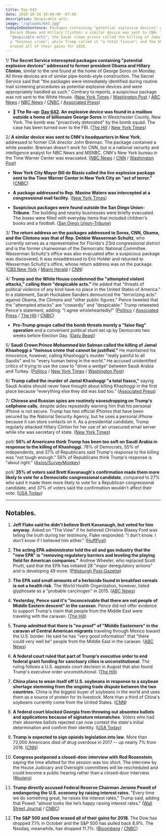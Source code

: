 ```yaml
---
title: Day 643
date: 2018-10-24 10:49:00 -07:00
description: Despicable acts.
image: "/uploads/643.jpg"
todayInOneSentence: Packages containing "potential explosive devices" were sent to
  Barack Obama and Hillary Clinton; a similar device was sent to CNN; Trump called the packages
  "despicable acts"; the Saudi crown prince called the killing of Jamal Khashoggi
  a "heinous crime"; while Trump called it "a total fiasco"; and the S&P 500 and Dow
  erased all of their gains for 2018.
---
```


1/ **The Secret Service intercepted packages containing "potential explosive devices" addressed to former president Obama and Hillary Clinton**, similar to the one found at the home of George Soros on Monday. All three devices are of similar pipe-bomb-style construction. The Secret Service said that "the packages were immediately identified during routine mail screening procedures as potential explosive devices and were appropriately handled as such." Contrary to reports, a suspicious package was not sent to the White House. ([New York Times](https://www.nytimes.com/2018/10/24/nyregion/clinton-obama-explosive-device.html) / [Washington Post](https://www.washingtonpost.com/nation/2018/10/24/bomb-sent-bill-hillary-clintons-home-new-york-city-suburb/) / [ABC News](https://abcnews.go.com/US/suspicious-package-found-clintons-home-north-york-city/story?id=58713254) / [NBC News](https://www.nbcnews.com/news/us-news/suspicious-package-found-near-new-york-home-bill-hillary-clinton-n923816) / [CNBC](https://www.cnbc.com/2018/10/24/pipe-bomb-addressed-to-the-white-house-is-intercepted-cnn.html) / [Associated Press](https://apnews.com/e0ce67492cd843659d09b56c93cfeb35))

* **📌 The Re-up: [Day 642](https://whatthefuckjusthappenedtoday.com/2018/10/23/day-642/). An explosive device was found in a mailbox outside a home of billionaire George Soros** in Westchester County, New York. The bomb was "proactively detonated" by the bomb squad. The case has been turned over to the FBI. ([The Hill](https://thehill.com/blogs/blog-briefing-room/412674-explosive-device-found-at-george-soross-home) / [New York Times](https://www.nytimes.com/2018/10/22/nyregion/george-soros-explosive-device.html))

2/ **A similar device was sent to CNN's headquarters in New York**, addressed to former CIA director John Brennan. The package contained a white powder. Brennan doesn't work for CNN, but is a national security and intelligence analyst for NBC News and MSNBC. CNN's New York bureau in the Time Warner Center was evacuated. ([NBC News](https://www.nbcnews.com/news/us-news/cnn-s-new-york-office-receives-suspicious-package-similar-those-n923851) / [CNN](https://www.cnn.com/2018/10/24/politics/bill-clinton-hillary-clinton-chappaqua/index.html) / [Washington Post](https://www.washingtonpost.com/lifestyle/style/cnn-offices-in-new-york-evacuated-over-suspicious-package-scare/2018/10/24/ec73563c-d79b-11e8-aeb7-ddcad4a0a54e_story.html))

* **New York City Mayor Bill de Blasio called the live explosive package sent to the Time Warner Center in New York City an "act of terror."** ([CNBC](https://www.cnbc.com/2018/10/24/new-york-city-mayor-bill-de-blasio.html))

* **A package addressed to Rep. Maxine Waters was intercepted at a congressional mail facility**. ([New York Times](https://www.nytimes.com/2018/10/24/nyregion/clinton-obama-explosive-device.html))

* **Suspicious packages were found outside the San Diego Union-Tribune**. The building and nearby businesses were briefly evacuated. The boxes were filled with everyday items that included children's books and a football. ([San Diego Union-Tribune](http://www.sandiegouniontribune.com/news/public-safety/sd-me-suspicious-package-ut-20181024-story.html))

3/ **The return address on the packages addressed to Soros, CNN, Obama, and the Clintons was that of Rep. Debbie Wasserman Schultz**, who currently serves as a representative for Florida's 23rd congressional district and is the former chairwoman of the Democratic National Committee. Wasserman Schultz's office was also evacuated after a suspicious package was discovered. It was misaddressed to Eric Holder and returned to Wasserman Schultz's office, whose return address was on the package. ([CBS New York](https://newyork.cbslocal.com/2018/10/24/clintons-suspicious-package/) / [Miami Herald](https://www.miamiherald.com/latest-news/article220542845.html) / [CNN](https://www.cnn.com/politics/live-news/clintons-obama-suspicious-packages/h_b215a0b31750a9f48e8bcf3ef4ad884f))

4/ **Trump and the White House condemned the "attempted violent attacks," calling them "despicable acts."** He added that "threats of political violence of any kind have no place in the United States of America." In a statement, Sarah Huckabee Sanders denounced the "terrorizing acts" against Obama, the Clintons and "other public figures." Pence tweeted that the "attempted attacks" are "cowardly" and "despicable." Trump retweeted Pence's statement, adding: "I agree wholeheartedly!" ([Politico](https://www.politico.com/story/2018/10/24/bomb-at-clintons-home-935374) / [Associated Press](https://apnews.com/5c93ac06309c4ce88e8cd5023f89feca) / [The Hill](https://thehill.com/homenews/administration/412935-trump-echoes-pence-on-suspicious-packages-dispicable) / [CNBC](https://www.cnbc.com/2018/10/24/feds-investigating-suspicious-package-near-clintons-new-york-home-nbc.html))

* **Pro-Trump groups called the bomb threats merely a "false flag" operation** and a convenient political stunt set up by Democrats two weeks before Election Day. ([Daily Beast](https://www.thedailybeast.com/pro-trump-media-insists-bomb-threats-against-clinton-obama-cnn-are-pure-bs-a-false-flag))

5/ **Saudi Crown Prince Mohammed bin Salman called the killing of Jamal Khashoggi a "heinous crime that cannot be justified."** He maintained his innocence, however, calling Khashoggi's murder "really painful to all Saudis" and to "every human being in the world." He accused unidentified critics of trying to use the case to "drive a wedge" between Saudi Arabia and Turkey. ([Politico](https://www.politico.com/story/2018/10/24/saudi-prince-khashoggi-death-935446) / [New York Times](https://www.nytimes.com/2018/10/24/world/middleeast/saudi-khashoggi-crown-prince.html) / [Washington Post](https://www.washingtonpost.com/world/saudi-crown-prince-calls-khashoggi-murder-heinous-crime-vows-perpetrators-will-be-brought-to-justice/2018/10/24/839cc878-d700-11e8-8384-bcc5492fef49_story.html))

6/ **Trump called the murder of Jamal Khashoggi "a total fiasco,"** saying Saudi Arabia should never have thought about killing Khashoggi in the first place because "everything else they did was bad too." ([Associated Press](https://apnews.com/9c79116125c740d084eaf3576d8958a8))

7/ **Chinese and Russian spies are routinely eavesdropping on Trump's cellphone calls**, despite aides repeatedly warning him that his personal iPhone is not secure. Trump has two official iPhones that have been secured by the National Security Agency, but he uses a personal iPhone because it can store contacts on it. As a presidential candidate, Trump regularly attacked Hillary Clinton for her use of an unsecured email server while she was secretary of state. ([New York Times](https://www.nytimes.com/2018/10/24/us/politics/trump-phone-security.html))

poll/ **56% of Americans think Trump has been too soft on Saudi Arabia in response to the killing of Khashoggi.** 78% of Democrats, 55% of independents, and 37% of Republicans said Trump's response to the killing was "not tough enough." 56% of Republicans think Trump's response is "about right." ([Axios/SurveyMonkey](https://www.axios.com/most-americans-think-trump-too-soft-on-saudi-arabia-ff7aeb5e-6fbf-4c28-948b-7a43d4fcef93.html))

poll/ **35% of voters said Brett Kavanaugh's confirmation made them more likely to vote for a Democratic congressional candidate**, compared to 27% who said it made them more likely to vote for a Republican congressional candidate, and 37% of voters said the confirmation wouldn't affect their vote. ([USA Today](https://www.usatoday.com/story/news/politics/elections/2018/10/24/brett-kavanaugh-effect-democrats-republicans-midterms-usa-today-suffolk-poll/1739876002/))

---

## Notables.

 1. **Jeff Flake said he didn't believe Brett Kavanaugh, but voted for him anyway**. Asked on "The View" if he believed Christine Blasey Ford was telling the truth during her testimony, Flake responded: "I don't know. I don't know if I believed him either." ([HuffPost](https://www.huffingtonpost.com/entry/jeff-flake-the-view-brett-kavanaugh-doubts_us_5bcf8503e4b0a8f17ef1a571))

 2. **The acting EPA administrator told the oil and gas industry that the "new EPA" is "removing regulatory barriers and leveling the playing field for American companies."** Andrew Wheeler, who replaced Scott Pruitt, said that the EPA has initiated 28 "major deregulatory actions" and is developing 49 more. ([Pittsburgh Post-Gazette](http://www.post-gazette.com/business/powersource/2018/10/24/Andrew-Wheeler-oil-and-gas-industry-EPA-Marcellus-Shale-Coalition/stories/201810240110))

 3. **The EPA said small amounts of a herbicide found in breakfast cereals is not a health risk**. The World Health Organization, however, listed glyphosate as a "probable carcinogen" in 2015. ([ABC News](https://abcnews.go.com/Politics/trace-amount-herbicide-breakfast-cereals-concern/story?id=58697973))

 4. **Yesterday, Pence said it's "inconceivable that there are not people of Middle Eastern descent" in the caravan**. Pence did not offer evidence to support Trump's claim that people from the Middle East were traveling with the caravan. ([The Hill](https://thehill.com/homenews/administration/412746-pence-its-inconceivable-there-are-not-people-of-middle-eastern))

 5. **Trump admitted that there is "no proof" of "Middle Easterners" in the caravan of Central American migrants** traveling through Mexico toward the U.S. border. He said he has "very good information" that "there could very well be" people from the Middle East in the caravan. ([ABC News](https://abcnews.go.com/US/trump-admits-proof-middle-easterners-caravan/story?id=58686056))

 6. **A federal court ruled that part of Trump's executive order to end federal grant funding for sanctuary cities is unconstitutional**. The ruling follows a U.S. appeals court decision in August that also found Trump's executive order unconstitutional. ([The Hill](https://thehill.com/homenews/administration/413000-federal-court-rules-part-of-trump-order-on-sanctuary-city-funding-is))

 7. **China plans to wean itself off U.S. soybeans in response to a soybean shortage stemming from the ongoing trade dispute between the two countries.** China is the biggest buyer of soybeans in the world and uses them as a source of protein for its livestock. More than a third of China's soybeans currently come from the United States. ([CNN](https://www.cnn.com/2018/10/24/economy/china-soybeans-trade-war/index.html))

 8. **A federal court blocked Georgia from throwing out absentee ballots and applications because of signature mismatches**. Voters who had their absentee ballots rejected can now contest the state's initial determination and confirm their identity. ([USA Today](https://www.usatoday.com/story/news/politics/2018/10/24/federal-court-georgia-voters-can-affirm-absentee-ballot-signatures/1753415002/))

 9. **Trump is expected to sign opioids legislation into law**. More than 72,000 Americans died of drug overdose in 2017 -- up nearly 7% from 2016. ([CNN](https://www.cnn.com/2018/10/24/politics/donald-trump-opioid-crisis-one-year-later-event/index.html))

10. **Congress postponed a closed-door interview with Rod Rosenstein**, saying the time allotted for the session was too short. The interview by the House Judiciary and Oversight committees will be rescheduled and could become a public hearing rather than a closed-door interview. ([Reuters](https://www.reuters.com/article/usa-congress-rosenstein/congress-postpones-questioning-u-s-justice-official-on-trump-russia-probe-idUSKCN1MY01P))

11. **Trump directly accused Federal Reserve Chairman Jerome Powell of endangering the U.S. economy by raising interest rates**. "Every time we do something great, he raises the interest rates," Trump said, adding that Powell "almost looks like he’s happy raising interest rates." ([Wall Street Journal](https://www.wsj.com/articles/trump-steps-up-attacks-on-fed-chairman-jerome-powell-1540338090) / [CNBC](https://www.cnbc.com/2018/10/24/interest-rates-trump-attacks-fed-chairman-powell-wsj-reports.html))

12. **The S&P 500 and Dow erased all of their gains for 2018**. The Dow has dropped 7.1% in October and the S&P 500 has pulled back 8.9%. The Nasdaq, meanwhile, has dropped 11.7%. ([Bloomberg](https://www.bloomberg.com/news/articles/2018-10-23/asia-stocks-look-mixed-as-late-u-s-rally-falters-markets-wrap) / [CNBC](https://www.cnbc.com/2018/10/24/dow-poised-for-triple-digit-losses-at-the-open-after-tuesdays-500-point-recovery.html))
